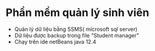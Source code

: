 # Phần mềm quản lý sinh viên

- Quản lý dữ liệu bằng SSMS( microsoft sql server)
- Dữ liệu được backup trong file "Student manager"
- Chạy trên ide netBeans java 12.4
